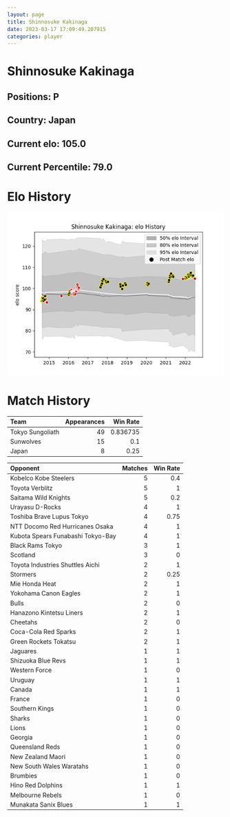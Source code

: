 ```yaml
---  
layout: page  
title: Shinnosuke Kakinaga  
date: 2023-03-17 17:09:49.207915  
categories: player  
---
```

# Shinnosuke Kakinaga

## Positions: P

## Country: Japan

## Current elo: 105.0

## Current Percentile: 79.0

# Elo History


![elo history](history_ShinnosukeKakinaga.png)
# Match History


| Team             |   Appearances |   Win Rate |
|:-----------------|--------------:|-----------:|
| Tokyo Sungoliath |            49 |   0.836735 |
| Sunwolves        |            15 |   0.1      |
| Japan            |             8 |   0.25     |

| Opponent                          |   Matches |   Win Rate |
|:----------------------------------|----------:|-----------:|
| Kobelco Kobe Steelers             |         5 |       0.4  |
| Toyota Verblitz                   |         5 |       1    |
| Saitama Wild Knights              |         5 |       0.2  |
| Urayasu D-Rocks                   |         4 |       1    |
| Toshiba Brave Lupus Tokyo         |         4 |       0.75 |
| NTT Docomo Red Hurricanes Osaka   |         4 |       1    |
| Kubota Spears Funabashi Tokyo-Bay |         4 |       1    |
| Black Rams Tokyo                  |         3 |       1    |
| Scotland                          |         3 |       0    |
| Toyota Industries Shuttles Aichi  |         2 |       1    |
| Stormers                          |         2 |       0.25 |
| Mie Honda Heat                    |         2 |       1    |
| Yokohama Canon Eagles             |         2 |       1    |
| Bulls                             |         2 |       0    |
| Hanazono Kintetsu Liners          |         2 |       1    |
| Cheetahs                          |         2 |       0    |
| Coca-Cola Red Sparks              |         2 |       1    |
| Green Rockets Tokatsu             |         2 |       1    |
| Jaguares                          |         1 |       1    |
| Shizuoka Blue Revs                |         1 |       1    |
| Western Force                     |         1 |       0    |
| Uruguay                           |         1 |       1    |
| Canada                            |         1 |       1    |
| France                            |         1 |       0    |
| Southern Kings                    |         1 |       0    |
| Sharks                            |         1 |       0    |
| Lions                             |         1 |       0    |
| Georgia                           |         1 |       0    |
| Queensland Reds                   |         1 |       0    |
| New Zealand Maori                 |         1 |       0    |
| New South Wales Waratahs          |         1 |       0    |
| Brumbies                          |         1 |       0    |
| Hino Red Dolphins                 |         1 |       1    |
| Melbourne Rebels                  |         1 |       0    |
| Munakata Sanix Blues              |         1 |       1    |